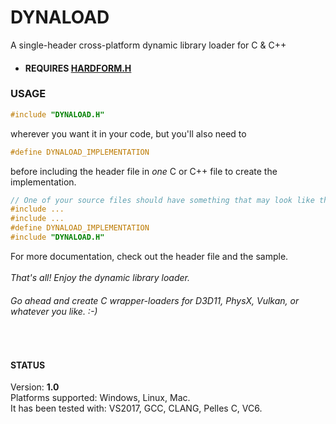 # DYNALOAD
A single-header cross-platform dynamic library loader for C &amp; C++

- #### REQUIRES [HARDFORM.H](https://github.com/PcNm/HARDFORM)

### USAGE
```c
#include "DYNALOAD.H"
```
wherever you want it in your code, but you'll also need to 
```c
#define DYNALOAD_IMPLEMENTATION
```
before including the header file in *one* C or C++ file to create the implementation.
<br>
```c
// One of your source files should have something that may look like this
#include ...  
#include ...  
#define DYNALOAD_IMPLEMENTATION  
#include "DYNALOAD.H"  
```
For more documentation, check out the header file and the sample.
<br><br>
*That's
all! Enjoy the dynamic library loader.*
<br>
###### Go ahead and create C wrapper-loaders for D3D11, PhysX, Vulkan, or whatever you like. :-)
<br>

#### STATUS
Version: **1.0** <br>
Platforms supported: Windows, Linux, Mac. <br>
It has been tested with: VS2017, GCC, CLANG, Pelles C, VC6.
<br><br>

